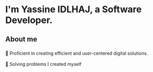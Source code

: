 <h1 align="left">I'm Yassine IDLHAJ, a Software Developer.</h1>

###


<h2 align="left">About me</h2>

###

<p align="left">🌱 Proficient in creating efficient and user-centered digital solutions.<br><br>🧩 Solving problems I created myself</p>

###

<div align="left">
</div>

###
